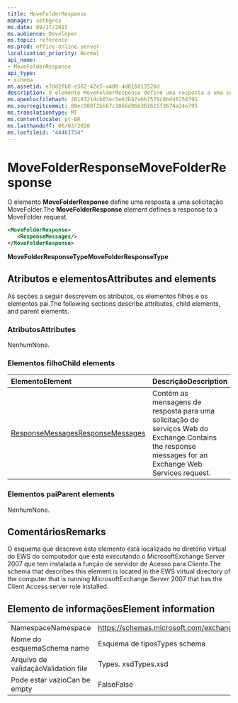 ```yaml
---
title: MoveFolderResponse
manager: sethgros
ms.date: 09/17/2015
ms.audience: Developer
ms.topic: reference
ms.prod: office-online-server
localization_priority: Normal
api_name:
- MoveFolderResponse
api_type:
- schema
ms.assetid: e7dd2fb8-e362-42e5-a480-4d816813526d
description: O elemento MoveFolderResponse define uma resposta a uma solicitação MoveFolder.
ms.openlocfilehash: 2019321dcb03ec5e63b47a6b7579c8bd46756391
ms.sourcegitcommit: 88ec988f2bb67c1866d06b361615f3674a24e795
ms.translationtype: MT
ms.contentlocale: pt-BR
ms.lasthandoff: 06/03/2020
ms.locfileid: "44461734"
---
```

# <a name="movefolderresponse"></a><span data-ttu-id="e5ae1-103">MoveFolderResponse</span><span class="sxs-lookup"><span data-stu-id="e5ae1-103">MoveFolderResponse</span></span>

<span data-ttu-id="e5ae1-104">O elemento **MoveFolderResponse** define uma resposta a uma solicitação MoveFolder.</span><span class="sxs-lookup"><span data-stu-id="e5ae1-104">The **MoveFolderResponse** element defines a response to a MoveFolder request.</span></span> 
  
```xml
<MoveFolderResponse>
   <ResponseMessages/>
</MoveFolderResponse>
```

 <span data-ttu-id="e5ae1-105">**MoveFolderResponseType**</span><span class="sxs-lookup"><span data-stu-id="e5ae1-105">**MoveFolderResponseType**</span></span>
## <a name="attributes-and-elements"></a><span data-ttu-id="e5ae1-106">Atributos e elementos</span><span class="sxs-lookup"><span data-stu-id="e5ae1-106">Attributes and elements</span></span>

<span data-ttu-id="e5ae1-107">As seções a seguir descrevem os atributos, os elementos filhos e os elementos pai.</span><span class="sxs-lookup"><span data-stu-id="e5ae1-107">The following sections describe attributes, child elements, and parent elements.</span></span>
  
### <a name="attributes"></a><span data-ttu-id="e5ae1-108">Atributos</span><span class="sxs-lookup"><span data-stu-id="e5ae1-108">Attributes</span></span>

<span data-ttu-id="e5ae1-109">Nenhum</span><span class="sxs-lookup"><span data-stu-id="e5ae1-109">None.</span></span>
  
### <a name="child-elements"></a><span data-ttu-id="e5ae1-110">Elementos filho</span><span class="sxs-lookup"><span data-stu-id="e5ae1-110">Child elements</span></span>

|<span data-ttu-id="e5ae1-111">**Elemento**</span><span class="sxs-lookup"><span data-stu-id="e5ae1-111">**Element**</span></span>|<span data-ttu-id="e5ae1-112">**Descrição**</span><span class="sxs-lookup"><span data-stu-id="e5ae1-112">**Description**</span></span>|
|:-----|:-----|
|[<span data-ttu-id="e5ae1-113">ResponseMessages</span><span class="sxs-lookup"><span data-stu-id="e5ae1-113">ResponseMessages</span></span>](responsemessages.md) <br/> |<span data-ttu-id="e5ae1-114">Contém as mensagens de resposta para uma solicitação de serviços Web do Exchange.</span><span class="sxs-lookup"><span data-stu-id="e5ae1-114">Contains the response messages for an Exchange Web Services request.</span></span>  <br/> |
   
### <a name="parent-elements"></a><span data-ttu-id="e5ae1-115">Elementos pai</span><span class="sxs-lookup"><span data-stu-id="e5ae1-115">Parent elements</span></span>

<span data-ttu-id="e5ae1-116">Nenhum</span><span class="sxs-lookup"><span data-stu-id="e5ae1-116">None.</span></span>
  
## <a name="remarks"></a><span data-ttu-id="e5ae1-117">Comentários</span><span class="sxs-lookup"><span data-stu-id="e5ae1-117">Remarks</span></span>

<span data-ttu-id="e5ae1-118">O esquema que descreve este elemento está localizado no diretório virtual do EWS do computador que está executando o MicrosoftExchange Server 2007 que tem instalada a função de servidor de Acesso para Cliente.</span><span class="sxs-lookup"><span data-stu-id="e5ae1-118">The schema that describes this element is located in the EWS virtual directory of the computer that is running MicrosoftExchange Server 2007 that has the Client Access server role installed.</span></span>
  
## <a name="element-information"></a><span data-ttu-id="e5ae1-119">Elemento de informações</span><span class="sxs-lookup"><span data-stu-id="e5ae1-119">Element information</span></span>

|||
|:-----|:-----|
|<span data-ttu-id="e5ae1-120">Namespace</span><span class="sxs-lookup"><span data-stu-id="e5ae1-120">Namespace</span></span>  <br/> |https://schemas.microsoft.com/exchange/services/2006/types  <br/> |
|<span data-ttu-id="e5ae1-121">Nome do esquema</span><span class="sxs-lookup"><span data-stu-id="e5ae1-121">Schema name</span></span>  <br/> |<span data-ttu-id="e5ae1-122">Esquema de tipos</span><span class="sxs-lookup"><span data-stu-id="e5ae1-122">Types schema</span></span>  <br/> |
|<span data-ttu-id="e5ae1-123">Arquivo de validação</span><span class="sxs-lookup"><span data-stu-id="e5ae1-123">Validation file</span></span>  <br/> |<span data-ttu-id="e5ae1-124">Types. xsd</span><span class="sxs-lookup"><span data-stu-id="e5ae1-124">Types.xsd</span></span>  <br/> |
|<span data-ttu-id="e5ae1-125">Pode estar vazio</span><span class="sxs-lookup"><span data-stu-id="e5ae1-125">Can be empty</span></span>  <br/> |<span data-ttu-id="e5ae1-126">False</span><span class="sxs-lookup"><span data-stu-id="e5ae1-126">False</span></span>  <br/> |
   

